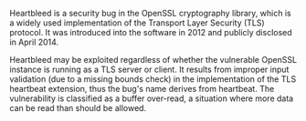 Heartbleed is a security bug in the OpenSSL cryptography library, which is a widely used implementation of the Transport
Layer Security (TLS) protocol. It was introduced into the software in 2012 and publicly disclosed in April 2014.

Heartbleed may be exploited regardless of whether the vulnerable OpenSSL instance is running as a TLS server or client.
It results from improper input validation (due to a missing bounds check) in the implementation of the TLS heartbeat
extension, thus the bug's name derives from heartbeat. The vulnerability is classified as a buffer over-read, a
situation where more data can be read than should be allowed.